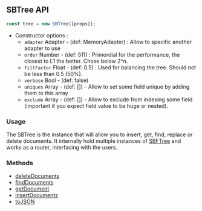 ## SBTree API 

```js
const tree = new SBTree([props]);
```

- Constructor options :
  - `adapter` Adapter - (def: MemoryAdapter) : Allow to specific another adapter to use
  - `order` Number - (def: 511) : Primordial for the performance, the closest to L1 the better. Chose below 2^n. 
  - `fillFactor` Float - (def: 0.5) : Used for balancing the tree. Should not be less than 0.5 (50%). 
  - `verbose` Bool - (def: false)
  - `uniques` Array - (def: []) - Allow to set some field unique by adding them to this array
  - `exclude` Array - (def: []) - Allow to exclude from indexing some field (important if you expect field value to be huge or nested).

### Usage

The SBTree is the instance that will allow you to insert, get, find, replace or delete documents.
It internally hold multiple instances of [SBFTree](primitives/SBFTree.md) and works as a router, interfacing with the users.

### Methods 

- [deleteDocuments](primitives/SBTree/methods/deleteDocuments)
- [findDocuments](primitives/SBTree/methods/findDocuments)
- [getDocument](primitives/SBTree/methods/getDocument)
- [insertDocuments](primitives/SBTree/methods/insertDocuments)
- [toJSON](primitives/SBTree/methods/toJSON)
